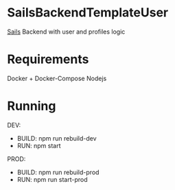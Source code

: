 # SailsBackendTemplateUser
[Sails](http://sailsjs.org) Backend with user and profiles logic

# Requirements

Docker + Docker-Compose
Nodejs

# Running

DEV:
  - BUILD: npm run rebuild-dev
  - RUN: npm start
  
PROD:
  - BUILD: npm run rebuild-prod
  - RUN: npm run start-prod
